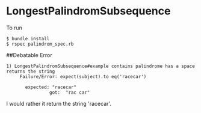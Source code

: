 # LongestPalindromSubsequence
To run
```
$ bundle install
$ rspec palindrom_spec.rb
```

##Debatable Error
```
1) LongestPalindromSubsequence#example contains palindrome has a space returns the string
     Failure/Error: expect(subject).to eq('racecar')
       
       expected: "racecar"
                got:  "rac car"
```
I would rather it return the string 'racecar'.
